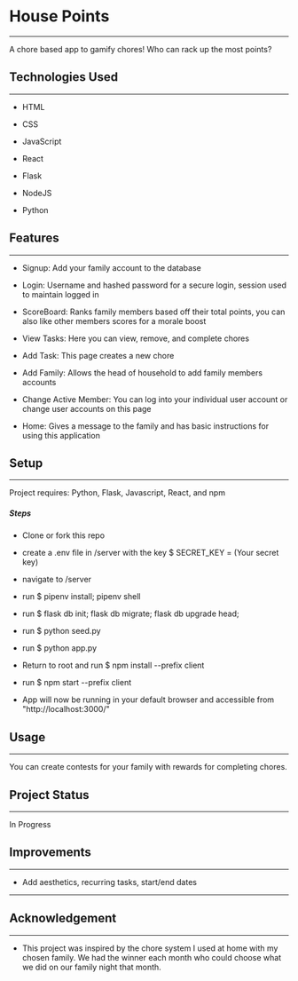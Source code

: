 <h1>House Points</h1>
<hr><p>A chore based app to gamify chores! Who can rack up the most points?</p><h2>Technologies Used</h2>
<hr><ul>
<li>HTML</li>
</ul><ul>
<li>CSS</li>
</ul><ul>
<li>JavaScript</li>
</ul><ul>
<li>React</li>
</ul><ul>
<li>Flask</li>
</ul><ul>
<li>NodeJS</li>
</ul><ul>
<li>Python</li>
</ul><h2>Features</h2>
<hr><ul>
<li>Signup: Add your family account to the database</li>
</ul><ul>
<li>Login: Username and hashed password for a secure login, session used to maintain logged in</li>
</ul><ul>
<li>ScoreBoard: Ranks family members based off their total points, you can also like other members scores for a morale boost</li>
</ul><ul>
<li>View Tasks: Here you can view, remove, and complete chores</li>
</ul><ul>
<li>Add Task: This page creates a new chore</li>
</ul><ul>
<li>Add Family: Allows the head of household to add family members accounts</li>
</ul><ul>
<li>Change Active Member: You can log into your individual user account or change user accounts on this page</li>
</ul><ul>
<li>Home: Gives a message to the family and has basic instructions for using this application</li>
</ul><h2>Setup</h2>
<hr><p>Project requires: Python, Flask, Javascript, React, and npm</p><h5>Steps</h5><ul>
<li>Clone or fork this repo</li>
</ul><ul>
<li>create a .env file in /server with the key $ SECRET_KEY = (Your secret key)</li>
</ul><ul>
<li>navigate to /server</li>
</ul><ul>
<li>run $ pipenv install; pipenv shell</li>
</ul><ul>
<li>run $ flask db init; flask db migrate; flask db upgrade head;</li>
</ul><ul>
<li>run $ python seed.py</li>
</ul><ul>
<li>run $ python app.py</li>
</ul><ul>
<li>Return to root and run $ npm install --prefix client</li>
</ul><ul>
<li>run $ npm start --prefix client</li>
</ul><ul>
<li>App will now be running in your default browser and accessible from "http://localhost:3000/"</li>
</ul><h2>Usage</h2>
<hr><p>You can create contests for your family with rewards for completing chores.</p><h2>Project Status</h2>
<hr><p>In Progress</p><h2>Improvements</h2>
<hr><ul>
<li>Add aesthetics, recurring tasks, start/end dates</li>
</ul>
<hr><h2>Acknowledgement</h2>
<hr><ul>
<li>This project was inspired by the chore system I used at home with my chosen family. We had the winner each month who could choose what we did on our family night that month.</li>
</ul>
